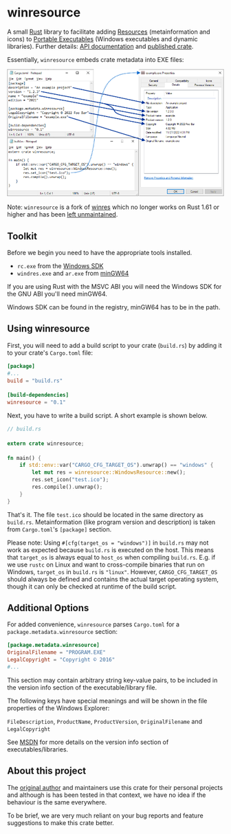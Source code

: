 # winresource

A small [Rust](https://www.rust-lang.org/) library to facilitate adding [Resources](https://en.wikipedia.org/wiki/Resource_(Windows)) (metainformation and icons) to [Portable Executables](https://en.wikipedia.org/wiki/Portable_Executable) (Windows executables and dynamic libraries). Further details: [API documentation](https://docs.rs/winresource/*/winresource/) and [published crate](https://crates.io/crates/winresource).

Essentially, `winresource` embeds crate metadata into EXE files:

![How winresource sets the properties of a portable executable](/winresource_embed_properties.png)

Note: `winresource` is a fork of [winres](https://github.com/mxre/winres) which no longer works on Rust 1.61 or higher and has been [left unmaintained](https://github.com/mxre/winres/issues/40).

## Toolkit

Before we begin you need to have the appropriate tools installed.
 - `rc.exe` from the [Windows SDK]
 - `windres.exe` and `ar.exe` from [minGW64]
 
[Windows SDK]: https://developer.microsoft.com/en-us/windows/downloads/windows-10-sdk
[minGW64]: http://mingw-w64.org

If you are using Rust with the MSVC ABI you will need the Windows SDK for the GNU ABI you'll need minGW64.

Windows SDK can be found in the registry, minGW64 has to be in the path.

## Using winresource

First, you will need to add a build script to your crate (`build.rs`) by adding it to your crate's `Cargo.toml` file:

```toml
[package]
#...
build = "build.rs"

[build-dependencies]
winresource = "0.1"
```

Next, you have to write a build script. A short example is shown below.

```rust
// build.rs

extern crate winresource;

fn main() {
    if std::env::var("CARGO_CFG_TARGET_OS").unwrap() == "windows" {
        let mut res = winresource::WindowsResource::new();
        res.set_icon("test.ico");
        res.compile().unwrap();
    }
}
```

That's it. The file `test.ico` should be located in the same directory as `build.rs`. Metainformation (like program version and description) is taken from `Cargo.toml`'s `[package]` section.

Please note: Using `#[cfg(target_os = "windows")]` in `build.rs` may not work as expected because `build.rs` is executed on the host. This means that `target_os` is always equal to `host_os` when compiling `build.rs`. E.g. if we use `rustc` on Linux and want to cross-compile binaries that run on Windows, `target_os` in `build.rs` is `"linux"`. However, `CARGO_CFG_TARGET_OS` should always be defined and contains the actual target operating system, though it can only be checked at runtime of the build script.

## Additional Options

For added convenience, `winresource` parses `Cargo.toml` for a `package.metadata.winresource` section:

```toml
[package.metadata.winresource]
OriginalFilename = "PROGRAM.EXE"
LegalCopyright = "Copyright © 2016"
#...
```

This section may contain arbitrary string key-value pairs, to be included in the version info section of the executable/library file.

The following keys have special meanings and will be shown in the file properties of the Windows Explorer:

`FileDescription`, `ProductName`, `ProductVersion`, `OriginalFilename` and `LegalCopyright`

See [MSDN] for more details on the version info section of executables/libraries.

[MSDN]: https://msdn.microsoft.com/en-us/library/windows/desktop/aa381058.aspx

## About this project

The [original author](https://github.com/mxre) and maintainers use this crate for their personal projects and although is has been tested in that context, we have no idea if the behaviour is the same everywhere.

To be brief, we are very much reliant on your bug reports and feature suggestions to make this crate better.
